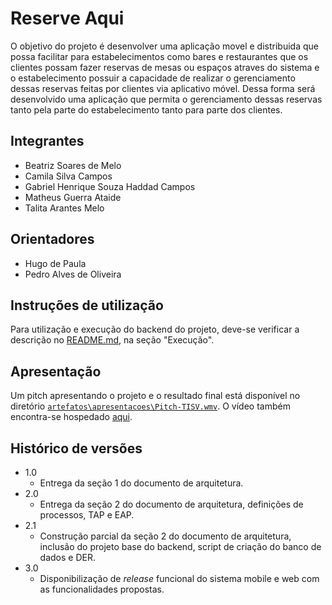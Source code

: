 # Reserve Aqui

O objetivo do projeto é desenvolver uma aplicação movel e distribuida que possa facilitar para estabelecimentos como bares e restaurantes que os clientes possam fazer reservas de mesas ou espaços atraves do sistema e o estabelecimento possuir a capacidade de realizar o gerenciamento dessas reservas feitas por clientes via aplicativo móvel.
Dessa forma será desenvolvido uma aplicação que permita o gerenciamento dessas reservas tanto pela parte do estabelecimento tanto para parte dos clientes.

## Integrantes

- Beatriz Soares de Melo
- Camila Silva Campos
- Gabriel Henrique Souza Haddad Campos
- Matheus Guerra Ataide
- Talita Arantes Melo

## Orientadores

- Hugo de Paula
- Pedro Alves de Oliveira

## Instruções de utilização

<!-- Assim que a primeira versão do sistema estiver disponível, deverá complementar com as instruções de utilização. Descreva como instalar eventuais dependências e como executar a aplicação. -->

Para utilização e execução do backend do projeto, deve-se verificar a descrição no [README.md](codigo/backend/README.md/#execucao), na seção "Execução".

## Apresentação

Um pitch apresentando o projeto e o resultado final está disponível no diretório [`artefatos\apresentacoes\Pitch-TISV.wmv`](artefatos/apresentacoes/Pitch-TISV.wmv). O vídeo também encontra-se hospedado [aqui](https://drive.google.com/file/d/1QXldaATTyyBq1FiAuOvgeyE3ZzxvUI7H/view).

## Histórico de versões

- 1.0
  - Entrega da seção 1 do documento de arquitetura.
- 2.0
  - Entrega da seção 2 do documento de arquitetura, definições de processos, TAP e EAP.
- 2.1
  - Construção parcial da seção 2 do documento de arquitetura, inclusão do projeto base do backend, script de criação do banco de dados e DER.
- 3.0
  - Disponibilização de _release_ funcional do sistema mobile e web com as funcionalidades propostas.
